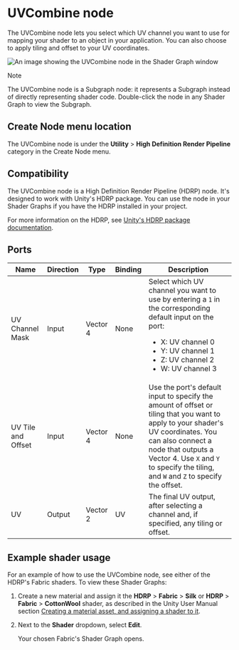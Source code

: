 # UVCombine node

The UVCombine node lets you select which UV channel you want to use for mapping your shader to an object in your application. You can also choose to apply tiling and offset to your UV coordinates.

![An image showing the UVCombine node in the Shader Graph window](images/sg-uv-combine-node.png)

> [!NOTE]
> The UVCombine node is a Subgraph node: it represents a Subgraph instead of directly representing shader code. Double-click the node in any Shader Graph to view the Subgraph.

## Create Node menu location

The UVCombine node is under the **Utility** &gt; **High Definition Render Pipeline** category in the Create Node menu.

## Compatibility

The UVCombine node is a High Definition Render Pipeline (HDRP) node. It's designed to work with Unity's HDRP package. You can use the node in your Shader Graphs if you have the HDRP installed in your project.

For more information on the HDRP, see [Unity's HDRP package documentation](https://docs.unity3d.com/Packages/com.unity.render-pipelines.high-definition@latest).

## Ports

<table>
<thead>
<tr>
<th><strong>Name</strong></th>
<th><strong>Direction</strong></th>
<th><strong>Type</strong></th>
<th><strong>Binding</strong></th>
<th><strong>Description</strong></th>
</tr>
</thead>
<tbody>
<tr>
<td>UV Channel Mask</td>
<td>Input</td>
<td>Vector 4</td>
<td>None</td>
<td>Select which UV channel you want to use by entering a <code>1</code> in the corresponding default input on the port:
<ul>
<li>X: UV channel 0</li>
<li>Y: UV channel 1</li>
<li>Z: UV channel 2</li>
<li>W: UV channel 3</li>
</ul></td>
</tr>
<tr>
<td>UV Tile and Offset</td>
<td>Input</td>
<td>Vector 4</td>
<td>None</td>
<td>Use the port's default input to specify the amount of offset or tiling that you want to apply to your shader's UV coordinates. You can also connect a node that outputs a Vector 4. Use <code>X</code> and <code>Y</code> to specify the tiling, and <code>W</code> and <code>Z</code> to specify the offset.</td>
</tr>
<tr>
<td>UV</td>
<td>Output</td>
<td>Vector 2</td>
<td>UV</td>
<td>The final UV output, after selecting a channel and, if specified, any tiling or offset.</td>
</tr>
</tbody>
</table>

## Example shader usage

For an example of how to use the UVCombine node, see either of the HDRP's Fabric shaders. To view these Shader Graphs:

1. Create a new material and assign it the **HDRP** &gt; **Fabric** &gt; **Silk** or **HDRP** &gt; **Fabric** &gt; **CottonWool** shader, as described in the Unity User Manual section [Creating a material asset, and assigning a shader to it](https://docs.unity3d.com/Documentation/Manual/materials-introduction.html).

2. Next to the **Shader** dropdown, select **Edit**.

    Your chosen Fabric's Shader Graph opens.
